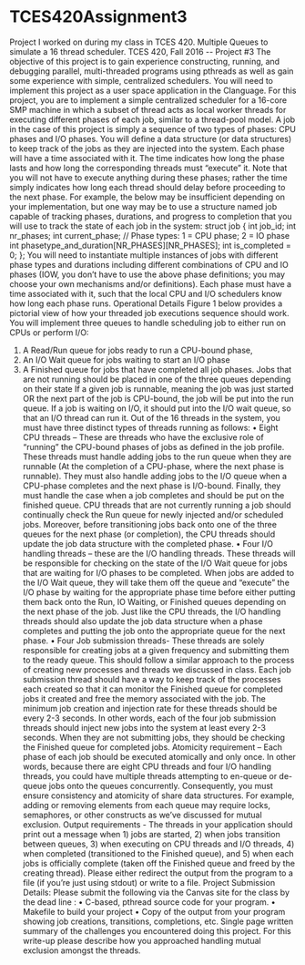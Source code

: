 # TCES420Assignment3
Project I worked on during my class in TCES 420. Multiple Queues to simulate a 16 thread scheduler.
TCES 420, Fall 2016 -- Project #3
The objective of this project is to gain experience constructing, running,
and debugging parallel, multi-threaded programs using pthreads as well
as gain some experience with simple, centralized schedulers. You will
need to implement this project as a user space application in the Clanguage.
For this project, you are to implement a simple centralized scheduler for a
16-core SMP machine in which a subset of thread acts as local worker
threads for executing different phases of each job, similar to a thread-pool
model.
A job in the case of this project is simply a sequence of two types of
phases: CPU phases and I/O phases. You will define a data structure (or
data structures) to keep track of the jobs as they are injected into the
system. Each phase will have a time associated with it. The time indicates
how long the phase lasts and how long the corresponding threads must
“execute” it. Note that you will not have to execute anything during these
phases; rather the time simply indicates how long each thread should
delay before proceeding to the next phase.
For example, the below may be insufficient depending on your
implementation, but one way may be to use a structure named job
capable of tracking phases, durations, and progress to completion that
you will use to track the state of each job in the system:
struct job {
int job_id;
int nr_phases;
 int current_phase;
// Phase types: 1 = CPU phase; 2 = IO phase
int phasetype_and_duration[NR_PHASES][NR_PHASES];
int is_completed = 0;
};
You will need to instantiate multiple instances of jobs with different phase
types and durations including different combinations of CPU and IO
phases (IOW, you don’t have to use the above phase definitions; you may
choose your own mechanisms and/or definitions). Each phase must have 
a time associated with it, such that the local CPU and I/O schedulers know
how long each phase runs.
Operational Details
Figure 1 below provides a pictorial view of how your threaded job
executions sequence should work.
You will implement three queues to handle scheduling job to either run on
CPUs or perform I/O:
1) A Read/Run queue for jobs ready to run a CPU-bound phase,
2) An I/O Wait queue for jobs waiting to start an I/O phase
3) A Finished queue for jobs that have completed all job phases.
Jobs that are not running should be placed in one of the three queues
depending on their state If a given job is runnable, meaning the job was
just started OR the next part of the job is CPU-bound, the job will be put
into the run queue. If a job is waiting on I/O, it should put into the I/O wait
queue, so that an I/O thread can run it.
Out of the 16 threads in the system, you must have three distinct types of
threads running as follows:
• Eight CPU threads – These are threads who have the exclusive role of
“running” the CPU-bound phases of jobs as defined in the job
profile. These threads must handle adding jobs to the run queue
when they are runnable (At the completion of a CPU-phase, where
the next phase is runnable). They must also handle adding jobs to
the I/O queue when a CPU-phase completes and the next phase is
I/O-bound. Finally, they must handle the case when a job completes
and should be put on the finished queue. CPU threads that are not
currently running a job should continually check the Run queue for
newly injected and/or scheduled jobs. Moreover, before transitioning
jobs back onto one of the three queues for the next phase (or
completion), the CPU threads should update the job data structure
with the completed phase.
• Four I/O handling threads – these are the I/O handling threads. These
threads will be responsible for checking on the state of the I/O Wait
queue for jobs that are waiting for I/O phases to be completed.
When jobs are added to the I/O Wait queue, they will take them off
the queue and “execute” the I/O phase by waiting for the
appropriate phase time before either putting them back onto the
Run, IO Waiting, or Finished queues depending on the next phase of
the job. Just like the CPU threads, the I/O handling threads should
also update the job data structure when a phase completes and
putting the job onto the appropriate queue for the next phase.
• Four Job submission threads- These threads are solely responsible for
creating jobs at a given frequency and submitting them to the ready
queue. This should follow a similar approach to the process of
creating new processes and threads we discussed in class. Each job
submission thread should have a way to keep track of the processes
each created so that it can monitor the Finished queue for
completed jobs it created and free the memory associated with the
job. The minimum job creation and injection rate for these threads
should be every 2-3 seconds. In other words, each of the four job
submission threads should inject new jobs into the system at least
every 2-3 seconds. When they are not submitting jobs, they should 
be checking the Finished queue for completed jobs.
Atomicity requirement – Each phase of each job should be executed
atomically and only once. In other words, because there are eight CPU
threads and four I/O handling threads, you could have multiple threads
attempting to en-queue or de-queue jobs onto the queues concurrently.
Consequently, you must ensure consistency and atomicity of share data
structures. For example, adding or removing elements from each queue
may require locks, semaphores, or other constructs as we’ve discussed
for mutual exclusion.
Output requirements - The threads in your application should print out a
message when 1) jobs are started, 2) when jobs transition between
queues, 3) when executing on CPU threads and I/O threads, 4) when
completed (transitioned to the Finished queue), and 5) when each jobs is
officially complete (taken off the Finished queue and freed by the creating
thread). Please either redirect the output from the program to a file (if
you’re just using stdout) or write to a file.
Project Submission Details:
Please submit the following via the Canvas site for the class by the dead
line :
• C-based, pthread source code for your program.
• Makefile to build your project
• Copy of the output from your program showing job creations, transitions,
completions, etc.
Single page written summary of the challenges you encountered doing this
project. For this write-up please describe how you approached handling
mutual exclusion amongst the threads.
